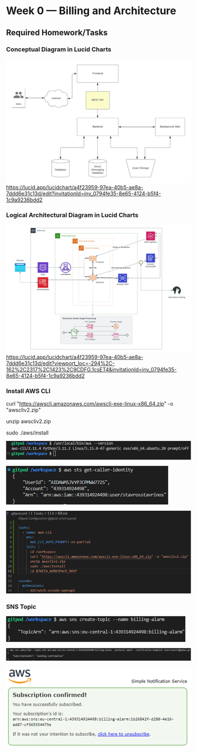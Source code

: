 # Week 0 — Billing and Architecture

## Required Homework/Tasks

### Conceptual Diagram in Lucid Charts

![Conceptual Diagram](https://github.com/StavrosCaptain/aws-bootcamp-cruddur-2023/blob/main/Images/Conceptual.png?raw=true)
https://lucid.app/lucidchart/a4f23959-97ea-40b5-ae8a-7ddd6e31c13d/edit?invitationId=inv_0794fe35-8e65-4124-b5f4-1c9a9236bdd2

### Logical Architectural Diagram in Lucid Charts

![Logical Diagram](https://github.com/StavrosCaptain/aws-bootcamp-cruddur-2023/blob/main/Images/Logical%20Architectural%20Diagram.png?raw=true)
https://lucid.app/lucidchart/a4f23959-97ea-40b5-ae8a-7ddd6e31c13d/edit?viewport_loc=-294%2C-162%2C2317%2C1423%2C9CDFG.1csET4&invitationId=inv_0794fe35-8e65-4124-b5f4-1c9a9236bdd2

### Install AWS CLI

curl "https://awscli.amazonaws.com/awscli-exe-linux-x86_64.zip" -o "awscliv2.zip"

unzip awscliv2.zip

sudo ./aws/install

![AWS CLI Install](https://github.com/StavrosCaptain/aws-bootcamp-cruddur-2023/blob/main/Images/cli%20install.png?raw=true)

![STS caller identity](https://github.com/StavrosCaptain/aws-bootcamp-cruddur-2023/blob/main/Images/env.png?raw=true)

![yml (1)](https://github.com/StavrosCaptain/aws-bootcamp-cruddur-2023/blob/main/Images/yml%20(1).png?raw=true)

### SNS Topic

![SNS 1](https://github.com/StavrosCaptain/aws-bootcamp-cruddur-2023/blob/main/Images/Billing%20alarm%201.png?raw=true)

![SNS 2](https://github.com/StavrosCaptain/aws-bootcamp-cruddur-2023/blob/main/Images/Billing%20alarm%202.png?raw=true)

![SNS 3](https://github.com/StavrosCaptain/aws-bootcamp-cruddur-2023/blob/main/Images/Billing%20alarm%203.png?raw=true)
